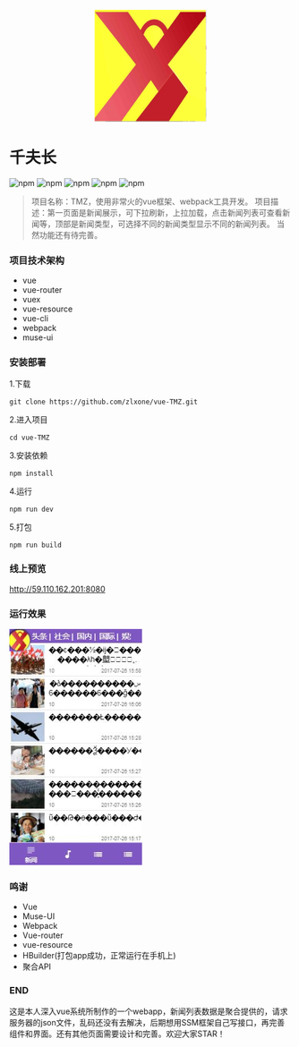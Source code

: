 <p align="center"><img src="https://raw.githubusercontent.com/zlxone/img-folder/master/userI.png?raw=true"  width="200" height="200"></p>

# 千夫长

![npm](https://img.shields.io/badge/npm-3.8.9-green.svg)                                     ![npm](https://img.shields.io/badge/vue-2.2.1-green.svg)              ![npm](https://img.shields.io/badge/vue--resource-1.2.1-green.svg)            ![npm](https://img.shields.io/badge/vue--router-2.2.0-green.svg)      ![npm](https://img.shields.io/badge/vuex-2.2.1-green.svg)


>项目名称：TMZ，使用非常火的vue框架、webpack工具开发。
>项目描述：第一页面是新闻展示，可下拉刷新，上拉加载，点击新闻列表可查看新闻等，顶部是新闻类型，可选择不同的新闻类型显示不同的新闻列表。
>当然功能还有待完善。



### 项目技术架构
- vue
- vue-router
- vuex
- vue-resource
- vue-cli
- webpack
- muse-ui


### 安装部署
1.下载
```
git clone https://github.com/zlxone/vue-TMZ.git
```
2.进入项目
```
cd vue-TMZ
```
3.安装依赖
```
npm install
```
4.运行
```
npm run dev
```
5.打包
```
npm run build
```



### 线上预览
http://59.110.162.201:8080


### 运行效果
![Image text](https://raw.githubusercontent.com/zlxone/img-folder/master/tmz1.jpg)

### 鸣谢
- Vue
- Muse-UI
- Webpack
- Vue-router
- vue-resource
- HBuilder(打包app成功，正常运行在手机上)
- 聚合API


### END
这是本人深入vue系统所制作的一个webapp，新闻列表数据是聚合提供的，请求服务器的json文件，乱码还没有去解决，后期想用SSM框架自己写接口，再完善组件和界面。还有其他页面需要设计和完善。欢迎大家STAR！
